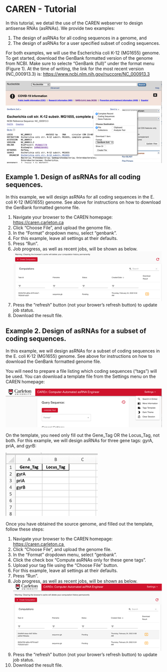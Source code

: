 # CAREN - Tutorial

In this tutorial, we detail the use of the CAREN webserver to design
antisense RNAs (asRNAs). We provide two examples:

 1. The design of asRNAs for all coding sequences in a genome, and
 1. The design of asRNAs for a user specified subset of coding sequences.

For both examples, we will use the Escherichia coli K-12 (MG1655)
genome. To get started, download the GenBank formatted version of the
genome from NCBI. Make sure to selecte “GenBank (full)” under the
format menu (Figure 1). At the time of writing, the link for the most
recent version (NC_000913.3) is:
https://www.ncbi.nlm.nih.gov/nuccore/NC_000913.3

![Figure 1. Downloading the GenBank formatted genome from NCBI.](https://raw.githubusercontent.com/researchcomputingservices/srna-ui/main/tutorial1.png "Figure 1. Downloading the GenBank formatted genome from NCBI.")

## Example 1. Design of asRNAs for all coding sequences.

In this example, we will design asRNAs for all coding sequences in the E. coli K-12 (MG1655) genome. See above for instructions on how to download the GenBank formatted genome file.

 1. Navigate your browser to the CAREN homepage: https://caren.carleton.ca
 1. Click “Choose File”, and upload the genome file.
 1. In the “Format” dropdown menu, select “genbank”.
 1. For this example, leave all settings at their defaults.
 1. Press “Run”.
 1. Job progress, as well as recent jobs, will be shown as below.
    ![Figure 2.](https://raw.githubusercontent.com/researchcomputingservices/srna-ui/main/tutorial2.png)
 1. Press the “refresh” button (not your brower’s refresh button) to update job status.
 1. Download the result file.

## Example 2. Design of asRNAs for a subset of coding sequences. 

In this example, we will design asRNAs for a subset of coding
sequences in the E. coli K-12 (MG1655) genome. See above for
instructions on how to download the GenBank formatted genome file.

You will need to prepare a file listing which coding sequences
(“tags”) will be used. You can download a template file from the
Settings menu on the CAREN homepage:

![Figure 3.](https://raw.githubusercontent.com/researchcomputingservices/srna-ui/main/tutorial3.png)

On the template, you need only fill out the Gene_Tag OR the Locus_Tag,
not both. For this example, we will design asRNAs for three gene tags:
gyrA, priA, and gyrB:

![Figure 4.](https://raw.githubusercontent.com/researchcomputingservices/srna-ui/main/tutorial4.png)

Once you have obtained the source genome, and filled out the template,
follow these steps:

 1. Navigate your browser to the CAREN homepage: https://caren.carleton.ca 
 1. Click “Choose File”, and upload the genome file.
 1. In the “Format” dropdown menu, select “genbank”.
 1. Click the check box “Compute asRNAs only for these gene tags”.
 1. Upload your tag file using the “Choose File” button.
 1. For this example, leave all settings at their defaults.
 1. Press “Run”.
 1. Job progress, as well as recent jobs, will be shown as below.
    ![Figure 5.](https://raw.githubusercontent.com/researchcomputingservices/srna-ui/main/tutorial5.png)
 1. Press the “refresh” button (not your brower’s refresh button) to update job status.
 1. Download the result file.
 
